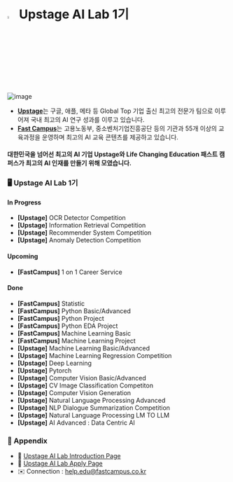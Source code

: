 # <img src = "https://github.com/FCLMKJ/.fc-overview/assets/156163982/57840cde-3296-4982-9f05-2cac8d4c7237" width="4%" height="4%"> Upstage AI Lab 1기

![image](https://github.com/UpstageAILab/.github/assets/156163982/66b6a1ab-e147-4adf-a18b-ecea7047183d)
- [**Upstage**](https://www.upstage.ai/)는 구글, 애플, 메타 등 Global Top 기업 출신 최고의 전문가 팀으로 이루어져 국내 최고의 AI 연구 성과를 이루고 있습니다.
- [**Fast Campus**](https://fastcampus.co.kr/)는 고용노동부, 중소벤처기업진흥공단 등의 기관과 55개 이상의 교육과정을 운영하며 최고의 AI 교육 콘텐츠를 제공하고 있습니다.

#### 대한민국을 넘어선 최고의 AI 기업 **Upstage**와 Life Changing Education **패스트 캠퍼스**가 **최고의 AI 인재를 만들기 위해 모였습니다.**


### 🖥️ Upstage AI Lab 1기
#### In Progress
- **[Upstage]** OCR Detector Competition
- **[Upstage]** Information Retrieval Competition
- **[Upstage]** Recommender System Competition
- **[Upstage]** Anomaly Detection Competition
  
#### Upcoming
- **[FastCampus]** 1 on 1 Career Service

#### Done
- **[FastCampus]** Statistic
- **[FastCampus]** Python Basic/Advanced
- **[FastCampus]** Python Project
- **[FastCampus]** Python EDA Project
- **[FastCampus]** Machine Learning Basic
- **[FastCampus]** Machine Learning Project
- **[Upstage]** Machine Learning Basic/Advanced
- **[Upstage]** Machine Learning Regression Competition
- **[Upstage]** Deep Learning
- **[Upstage]** Pytorch
- **[Upstage]** Computer Vision Basic/Advanced
- **[Upstage]** CV Image Classification Competiton
- **[Upstage]** Computer Vision Generation
- **[Upstage]** Natural Language Processing Advanced
- **[Upstage]** NLP Dialogue Summarization Competition
- **[Upstage]** Natural Language Processing LM TO LLM
- **[Upstage]** AI Advanced : Data Centric AI

### 🎇 Appendix
- 🙌 [Upstage AI Lab Introduction Page](https://fastcampus.co.kr/b2g_kdigitaltraining_ai)
- 🌲 [Upstage AI Lab Apply Page](https://ousnf7mqsc4.typeform.com/to/FzDOPP4C?typeform-source=fastcampus.co.kr)
- ✉️ Connection : help.edu@fastcampus.co.kr

